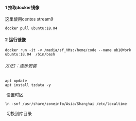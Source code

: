 #### 1 拉取docker镜像

这里使用centos stream9

```
docker pull ubuntu:18.04
```

#### 2 运行镜像

```
docker run -it -v /media/sf_VMs:/home/code --name ub18Work ubuntu:18.04  /bin/bash
```



###### 	方法1：逐步安装

```shell
apt update
apt install tzdata -y
```

​		设置时区

```shell
ln -snf /usr/share/zoneinfo/Asia/Shanghai /etc/localtime
```

​		切换到库目录



